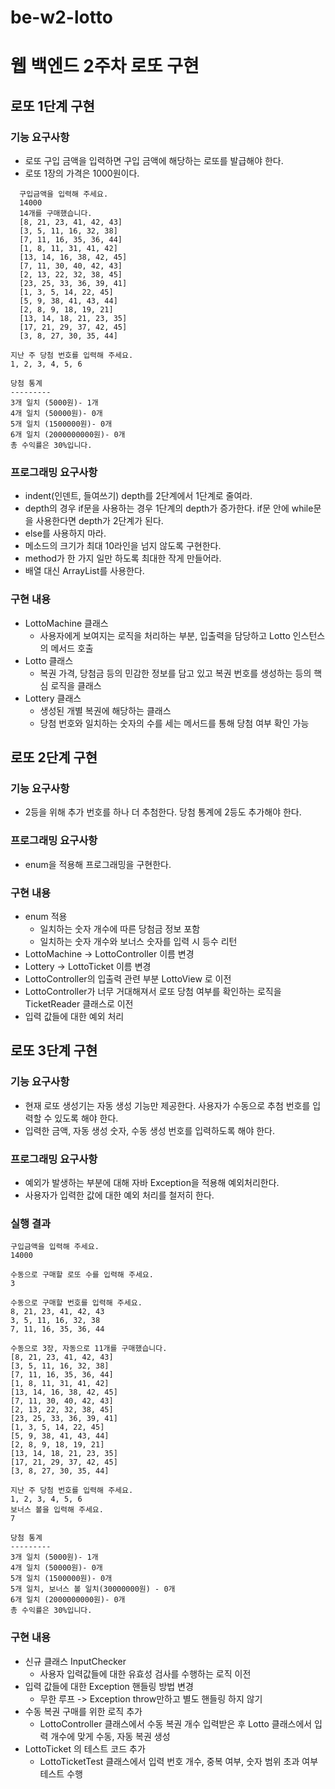 # be-w2-lotto
# 웹 백엔드 2주차 로또 구현

## 로또 1단계 구현
### 기능 요구사항
- 로또 구입 금액을 입력하면 구입 금액에 해당하는 로또를 발급해야 한다.
- 로또 1장의 가격은 1000원이다.
```
  구입금액을 입력해 주세요.
  14000
  14개를 구매했습니다.
  [8, 21, 23, 41, 42, 43]
  [3, 5, 11, 16, 32, 38]
  [7, 11, 16, 35, 36, 44]
  [1, 8, 11, 31, 41, 42]
  [13, 14, 16, 38, 42, 45]
  [7, 11, 30, 40, 42, 43]
  [2, 13, 22, 32, 38, 45]
  [23, 25, 33, 36, 39, 41]
  [1, 3, 5, 14, 22, 45]
  [5, 9, 38, 41, 43, 44]
  [2, 8, 9, 18, 19, 21]
  [13, 14, 18, 21, 23, 35]
  [17, 21, 29, 37, 42, 45]
  [3, 8, 27, 30, 35, 44]

지난 주 당첨 번호를 입력해 주세요.
1, 2, 3, 4, 5, 6

당첨 통계
---------
3개 일치 (5000원)- 1개
4개 일치 (50000원)- 0개
5개 일치 (1500000원)- 0개
6개 일치 (2000000000원)- 0개
총 수익률은 30%입니다.
```
### 프로그래밍 요구사항
- indent(인덴트, 들여쓰기) depth를 2단계에서 1단계로 줄여라.
- depth의 경우 if문을 사용하는 경우 1단계의 depth가 증가한다. if문 안에 while문을 사용한다면 depth가 2단계가 된다.
- else를 사용하지 마라.
- 메소드의 크기가 최대 10라인을 넘지 않도록 구현한다.
- method가 한 가지 일만 하도록 최대한 작게 만들어라.
- 배열 대신 ArrayList를 사용한다.

### 구현 내용
- LottoMachine 클래스
    - 사용자에게 보여지는 로직을 처리하는 부분, 입출력을 담당하고 Lotto 인스턴스의 메서드 호출
- Lotto 클래스
    - 복권 가격, 당첨금 등의 민감한 정보를 담고 있고 복권 번호를 생성하는 등의 핵심 로직을 클래스
- Lottery 클래스
    - 생성된 개별 복권에 해당하는 클래스
    - 당첨 번호와 일치하는 숫자의 수를 세는 메서드를 통해 당첨 여부 확인 가능

## 로또 2단계 구현
### 기능 요구사항
- 2등을 위해 추가 번호를 하나 더 추첨한다. 당첨 통계에 2등도 추가해야 한다.

### 프로그래밍 요구사항
- enum을 적용해 프로그래밍을 구현한다.

### 구현 내용
- enum 적용
    - 일치하는 숫자 개수에 따른 당첨금 정보 포함
    - 일치하는 숫자 개수와 보너스 숫자를 입력 시 등수 리턴
- LottoMachine -> LottoController 이름 변경
- Lottery -> LottoTicket 이름 변경
- LottoController의 입출력 관련 부분 LottoView 로 이전
- LottoController가 너무 거대해져서 로또 당첨 여부를 확인하는 로직을 TicketReader 클래스로 이전
- 입력 값들에 대한 예외 처리

## 로또 3단계 구현
### 기능 요구사항
- 현재 로또 생성기는 자동 생성 기능만 제공한다. 사용자가 수동으로 추첨 번호를 입력할 수 있도록 해야 한다.
- 입력한 금액, 자동 생성 숫자, 수동 생성 번호를 입력하도록 해야 한다.

### 프로그래밍 요구사항
- 예외가 발생하는 부분에 대해 자바 Exception을 적용해 예외처리한다.
- 사용자가 입력한 값에 대한 예외 처리를 철저히 한다.

### 실행 결과
```
구입금액을 입력해 주세요.
14000

수동으로 구매할 로또 수를 입력해 주세요.
3

수동으로 구매할 번호를 입력해 주세요.
8, 21, 23, 41, 42, 43
3, 5, 11, 16, 32, 38
7, 11, 16, 35, 36, 44

수동으로 3장, 자동으로 11개를 구매했습니다.
[8, 21, 23, 41, 42, 43]
[3, 5, 11, 16, 32, 38]
[7, 11, 16, 35, 36, 44]
[1, 8, 11, 31, 41, 42]
[13, 14, 16, 38, 42, 45]
[7, 11, 30, 40, 42, 43]
[2, 13, 22, 32, 38, 45]
[23, 25, 33, 36, 39, 41]
[1, 3, 5, 14, 22, 45]
[5, 9, 38, 41, 43, 44]
[2, 8, 9, 18, 19, 21]
[13, 14, 18, 21, 23, 35]
[17, 21, 29, 37, 42, 45]
[3, 8, 27, 30, 35, 44]

지난 주 당첨 번호를 입력해 주세요.
1, 2, 3, 4, 5, 6
보너스 볼을 입력해 주세요.
7

당첨 통계
---------
3개 일치 (5000원)- 1개
4개 일치 (50000원)- 0개
5개 일치 (1500000원)- 0개
5개 일치, 보너스 볼 일치(30000000원) - 0개
6개 일치 (2000000000원)- 0개
총 수익률은 30%입니다.
```

### 구현 내용
- 신규 클래스 InputChecker
  - 사용자 입력값들에 대한 유효성 검사를 수행하는 로직 이전
- 입력 값들에 대한 Exception 핸들링 방법 변경
  - 무한 루프 -> Exception throw만하고 별도 핸들링 하지 않기
- 수동 복권 구매를 위한 로직 추가
  - LottoController 클래스에서 수동 복권 개수 입력받은 후 Lotto 클래스에서 입력 개수에 맞게 수동, 자동 복권 생성
- LottoTicket 의 테스트 코드 추가
  - LottoTicketTest 클래스에서 입력 번호 개수, 중복 여부, 숫자 범위 초과 여부 테스트 수행